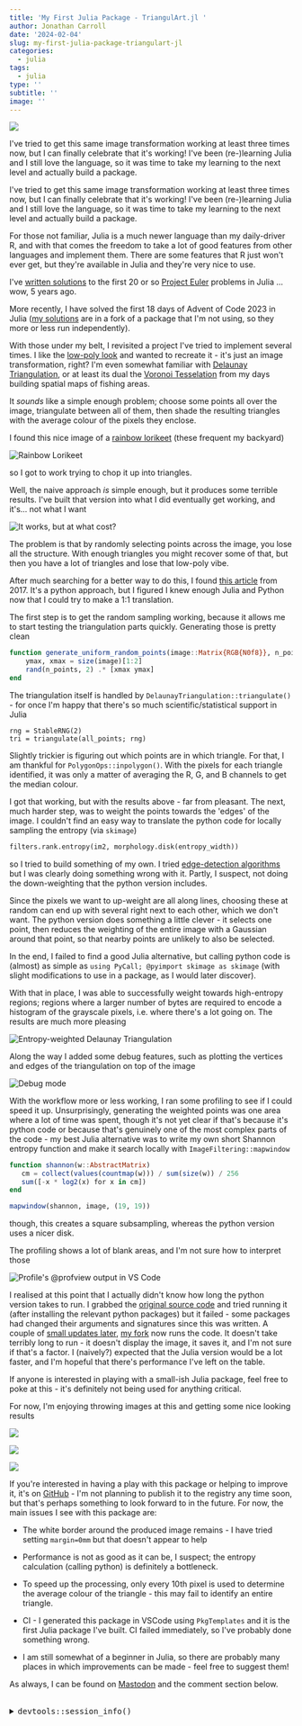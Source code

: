 ```yaml
---
title: 'My First Julia Package - TriangulArt.jl '
author: Jonathan Carroll
date: '2024-02-04'
slug: my-first-julia-package-triangulart-jl
categories:
  - julia
tags:
  - julia
type: ''
subtitle: ''
image: ''
---
```


![](https://jcarroll.com.au/2024/02/04/my-first-julia-package-triangulart-jl/images/triangularbird.png)

I've tried to get this same image transformation working at least three times now, but 
I can finally celebrate that it's working! I've been (re-)learning Julia and I still 
love the language, so it was time to take my learning to the next level and actually 
build a package.


<!--more-->


I've tried to get this same image transformation working at least three times now, but 
I can finally celebrate that it's working! I've been (re-)learning Julia and I still 
love the language, so it was time to take my learning to the next level and actually 
build a package.

For those not familiar, Julia is a much newer language than my daily-driver R, and with 
that comes the freedom to take a lot of good features from other languages and implement 
them. There are some features that R just won't ever get, but they're available in Julia and
they're very nice to use.

I've [written solutions](https://github.com/jonocarroll/ProjectEuler_Julia) to the first 20 
or so [Project Euler](https://projecteuler.net/) problems in Julia ... wow, 5 years ago.

More recently, I have solved the first 18 days of Advent of Code 2023 in Julia 
([my solutions](https://github.com/jonocarroll/advent-of-code/tree/main/2023/Julia/AdventOfCode2023.jl/src) 
are in a fork of a package that I'm not using, so they more or less run independently).

With those under my belt, I revisited a project I've tried to implement several times. I like 
the [low-poly look](https://www.pinterest.com.au/pin/528961918725401844/visual-search/?x=16&y=16&w=532&h=532&surfaceType=flashlight) and wanted to recreate it - it's just an image transformation, 
right? I'm even somewhat familiar with [Delaunay Triangulation](https://en.wikipedia.org/wiki/Delaunay_triangulation), or at least its dual the 
[Voronoi Tesselation](https://en.wikipedia.org/wiki/Voronoi_diagram) from my days building spatial maps 
of fishing areas.

It _sounds_ like a simple enough problem; choose some points all over the image, triangulate between 
all of them, then shade the resulting triangles with the average colour of the pixels they enclose.

I found this nice image of a [rainbow lorikeet](https://www.australiangeographic.com.au/topics/wildlife/2020/12/the-most-counted-aussie-bird-of-2020/) (these frequent my backyard)

![Rainbow Lorikeet](images/bird.jpg)

so I got to work trying to chop it up into triangles.

Well, the naive approach _is_ simple enough, but it produces some terrible results. I've built that version into what I did eventually get working, and it's... not what I want

![It works, but at what cost?](images/tri_bird_fast.svg)

The problem is that by randomly selecting points across the image, you lose all the structure. With 
enough triangles you might recover some of that, but then you have a lot of triangles and lose that
low-poly vibe.

After much searching for a better way to do this, I found [this article](https://www.degeneratestate.org/posts/2017/May/24/images-to-triangles/) from 2017. It's 
a python approach, but I figured I knew enough Julia and Python now that I could try to make 
a 1:1 translation.

The first step is to get the random sampling working, because it allows me to start testing 
the triangulation parts quickly. Generating those is pretty clean

```julia
function generate_uniform_random_points(image::Matrix{RGB{N0f8}}, n_points::Integer=100)
    ymax, xmax = size(image)[1:2]
    rand(n_points, 2) .* [xmax ymax]
end
```

The triangulation itself is handled by `DelaunayTriangulation::triangulate()` - 
for once I'm happy that there's so much scientific/statistical support in Julia

```
rng = StableRNG(2)
tri = triangulate(all_points; rng)
```

Slightly trickier is figuring out which points are in which triangle. For that, I am 
thankful for `PolygonOps::inpolygon()`. With the pixels for each triangle identified, 
it was only a matter of averaging the R, G, and B channels to get the median colour.

I got that working, but with the results above - far from pleasant. The next, much harder step, 
was to weight the points towards the 'edges' of the image. I couldn't find an easy 
way to translate the python code for locally sampling the entropy (via `skimage`)

```python
filters.rank.entropy(im2, morphology.disk(entropy_width))
```

so I tried to build something of my own. I tried [edge-detection algorithms](https://juliaimages.org/stable/examples/contours/sujoy_edge_demo/) but 
I was clearly doing something wrong with it. Partly, I suspect, not doing the down-weighting
that the python version includes.

Since the pixels we want to up-weight are all along lines, choosing these at random can 
end up with several right next to each other, which we don't want. The python version does 
something a little clever - it selects one point, then reduces the weighting of the entire image
with a Gaussian around that point, so that nearby points are unlikely to also be selected.

In the end, I failed to find a good Julia alternative, but calling python code is (almost) as 
simple as `using PyCall; @pyimport skimage as skimage` (with slight modifications to use in a 
package, as I would later discover).

With that in place, I was able to successfully weight towards high-entropy regions; regions 
where a larger number of bytes are required to encode a histogram of the grayscale pixels, i.e. 
where there's a lot going on. The results are much more pleasing

![Entropy-weighted Delaunay Triangulation](images/tri_bird.png)

Along the way I added some debug features, such as plotting the vertices and edges of the 
triangulation on top of the image

![Debug mode](images/tri_bird_small_debug.svg)

With the workflow more or less working, I ran some profiling to see if I could
speed it up. Unsurprisingly, generating the weighted points was one area where a
lot of time was spent, though it's not yet clear if that's because it's python
code or because that's genuinely one of the most complex parts of the code - my
best Julia alternative was to write my own short Shannon entropy function and
make it search locally with `ImageFiltering::mapwindow`

```julia
function shannon(w::AbstractMatrix)
   cm = collect(values(countmap(w))) / sum(size(w)) / 256
   sum([-x * log2(x) for x in cm])
end

mapwindow(shannon, image, (19, 19))
```

though, this creates a square subsampling, whereas the python version uses a nicer disk.

The profiling shows a lot of blank areas, and I'm not sure how to interpret those

![Profile's @profview output in VS Code](images/tri_profiling.png)

I realised at this point that I actually didn't know how long the python version takes 
to run. I grabbed the [original source code](https://github.com/ijmbarr/images-to-triangles) 
and tried running it (after installing the relevant python packages) but it failed - 
some packages had changed their arguments and signatures since this was written. A couple 
of [small updates later](https://github.com/ijmbarr/images-to-triangles/compare/master...jonocarroll:images-to-triangles:master), [my fork](https://github.com/jonocarroll/images-to-triangles) 
now runs the code. It doesn't take terribly long to run - it doesn't display the image, 
it saves it, and I'm not sure if that's a factor. I (naively?) expected that the Julia 
version would be a lot faster, and I'm hopeful that there's performance I've left on the 
table.

If anyone is interested in playing with a small-ish Julia package, feel free to poke at 
this - it's definitely not being used for anything critical.

For now, I'm enjoying throwing images at this and getting some nice looking results

![](images/alarm_cmp.png)

![](images/butterfly_cmp.png)

![](images/monalisa_cmp.png)

If you're interested in having a play with this package or helping to improve it, 
it's on [GitHub](https://github.com/jonocarroll/TriangulArt.jl) - I'm not planning 
to publish it to the registry any time soon, but that's perhaps something to look 
forward to in the future. For now, the main issues I see with this package are:

* The white border around the produced image remains - I have tried setting 
`margin=0mm` but that doesn't appear to help

* Performance is not as good as it can be, I suspect; the entropy calculation 
(calling python) is definitely a bottleneck.

* To speed up the processing, only every 10th pixel is used to determine the 
average colour of the triangle - this may fail to identify an entire triangle.

* CI - I generated this package in VSCode using `PkgTemplates` and it is the 
first Julia package I've built. CI failed immediately, so I've probably done 
something wrong.

* I am still somewhat of a beginner in Julia, so there are probably many places 
in which improvements can be made - feel free to suggest them!

As always, I can be found on [Mastodon](https://fosstodon.org/@jonocarroll) and 
the comment section below.

<br />
<details>
  <summary>
    <tt>devtools::session_info()</tt>
  </summary>
```{r sessionInfo, echo = FALSE}
devtools::session_info()
```
</details>
<br />
